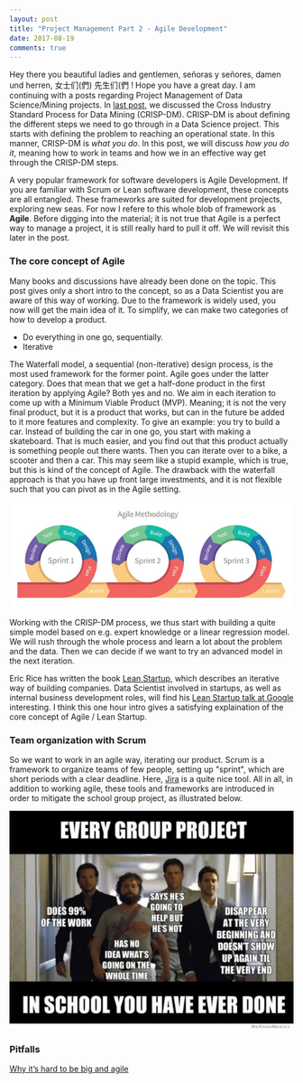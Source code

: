 ```yaml
---
layout: post
title: "Project Management Part 2 - Agile Development"
date: 2017-08-19
comments: true
---
```



Hey there you beautiful ladies and gentlemen, señoras y señores, damen und herren, 女士们(們) 先生们(們 ! Hope you have a great day. I am continuing with a posts regarding Project Management of Data Science/Mining projects. In [last post](https://herman-hellenes.github.io/blogposts/CRISP-DM), we discussed the Cross Industry Standard Process for Data Mining (CRISP-DM). CRISP-DM is about defining the different steps we need to go through in a Data Science project. This starts with defining the problem to reaching an operational state. In this manner, CRISP-DM is *what you do*.   In this post, we will discuss *how you do it*, meaning how to work in teams and how we in an effective way get through the CRISP-DM steps. 

A very popular framework for software developers is Agile Development. If you are familiar with Scrum or Lean software development, these concepts are all entangled. These frameworks are suited for development projects, exploring new seas. For now I refere to this whole blob of framework as **Agile**. Before digging into the material; it is not true that Agile is a perfect way to manage a project, it is still really hard to pull it off. We will revisit this later in the post.


### The core concept of Agile

Many books and discussions have already been done on the topic. This post gives only a short intro to the concept, so as a Data Scientist you are aware of this way of working. Due to the framework is widely used, you now will get the main idea of it. To simplify, we can make two categories of how to develop a product.

* Do everything in one go, sequentially.
* Iterative

The Waterfall model, a sequential (non-iterative) design process, is the most used framework for the former point. Agile goes under the latter category. Does that mean that we get a half-done product in the first iteration by applying Agile? Both yes and no. We aim in each iteration to come up with a Minimum Viable Product (MVP). Meaning; it is not the very final product, but it is a product that works, but can in the future be added to it more features and complexity. To give an example: you try to build a car. Instead of building the car in one go, you start with making a skateboard. That is much easier, and you find out that this product actually is something people out there wants. Then you can iterate over to a bike, a scooter and then a car. This may seem like a stupid example, which is true, but this is kind of the concept of Agile. The drawback with the waterfall approach is that you have up front large investments, and it is not flexible such that you can pivot as in the Agile setting. 


![center](/figs/2017-08-19-scrum-agile/agile.jpg)




Working with the CRISP-DM process, we thus start with building a quite simple model based on e.g. expert knowledge or a linear regression model. We will rush through the whole process and learn a lot about the problem and the data. Then we can decide if we want to try an advanced model in the next iteration. 

Eric Rice has written the book [Lean Startup](http://theleanstartup.com/), which describes an iterative way of building companies. Data Scientist involved in startups, as well as internal business development roles, will find his [Lean Startup talk at Google](https://www.youtube.com/watch?v=fEvKo90qBns&t=3s) interesting. I think this one hour intro gives a satisfying explaination of the core concept of Agile / Lean Startup. 



### Team organization with Scrum

So we want to work in an agile way, iterating our product. Scrum is a framework to organize teams of few people, setting up "sprint", which are short periods with a clear deadline. Here, [Jira](https://www.atlassian.com/software/jira) is a quite nice tool. All in all, in addition to working agile, these tools and frameworks are introduced in order to mitigate the school group project, as illustrated below.

![center](/extras/school_project.jpg)



### Pitfalls

[Why it’s hard to be big and agile](https://www.linkedin.com/pulse/why-its-hard-big-agile-stanislaw-matczak)


